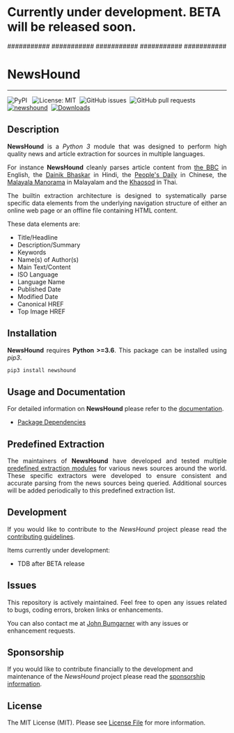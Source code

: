 # Currently under development.  BETA will be released soon.
########### ########### ########### ########### ########### 


# NewsHound
---

![PyPI](https://img.shields.io/pypi/v/newshound) &nbsp;
![License: MIT](https://img.shields.io/github/license/johnbumgarner/newshound)&nbsp;
![GitHub issues](https://img.shields.io/github/issues/johnbumgarner/newshound)&nbsp;
![GitHub pull requests](https://img.shields.io/github/issues-pr/johnbumgarner/newshound)&nbsp;
[![newshound](https://snyk.io/advisor/python/newshound/badge.svg)](https://snyk.io/advisor/python/newshound)&nbsp;
[![Downloads](https://static.pepy.tech/personalized-badge/newshound?period=total&units=international_system&left_color=grey&right_color=brightgreen&left_text=Total%20Downloads)](https://pepy.tech/project/newshound)&nbsp;


## Description

<p align="justify"> 
	<strong>NewsHound</strong> is a <i>Python 3</i> module that was designed to perform high quality news and article extraction for sources in multiple languages.
</p>

<p align="justify"> 
	For instance <strong>NewsHound</strong> cleanly parses article content from <a href="https://www.bbc.com">the BBC</a> in English, the <a href="https://www.bhaskar.com">Dainik Bhaskar</a> in Hindi, the <a href="https://www.people.com.cn">People's Daily</a> in Chinese, the <a href="https://www.manoramaonline.com">Malayala Manorama</a> in Malayalam and the <a href=" www.khaosod.co.th">Khaosod</a> in Thai.
</p>

<p align="justify"> 
	The builtin extraction architecture is designed to systematically parse specific data elements from the underlying navigation structure of either an online web page or an offline file containing HTML content.  
</p>

<p align="justify"> 
These data elements are:
</p>

<ul>
	<li> Title/Headline</li>
	<li> Description/Summary</li>
	<li> Keywords </li>
	<li> Name(s) of Author(s) </li>
	<li> Main Text/Content </li>
	<li> ISO Language </li>
	<li> Language Name </li>
	<li> Published Date </li>
	<li> Modified Date </li>
	<li> Canonical HREF </li>
	<li> Top Image HREF </li>
</ul>

## Installation

<p align="justify"> 
  <strong>NewsHound</strong> requires <strong>Python >=3.6</strong>.  This package can be installed using <i>pip3</i>.
</p>

```python
pip3 install newshound
```

## Usage and Documentation

<p align="justify">
  For detailed information on <strong>NewsHound</strong> please refer to the <a href="https://newshound.readthedocs.io/">documentation</a>.

  - <a href="https://newshound.readthedocs.io/dependencies/">Package Dependencies</a>

</p>


## Predefined Extraction

<p align="justify">
The maintainers of <strong>NewsHound</strong> have developed and tested multiple <a href="https://github.com/johnbumgarner/newshound/blob/master/predefined_extraction_sources.md">predefined extraction modules</a> for various news sources around the world.  These specific extractors were developed to ensure consistent and accurate parsing from the news sources being queried. Additional sources will be added periodically to this predefined extraction list.  
</p>


## Development

<p align="justify">
If you would like to contribute to the <i>NewsHound</i> project please read the <a href="https://github.com/johnbumgarner/newshound/blob/master/CONTRIBUTING.md">contributing guidelines</a>.
   
Items currently under development:
   - TDB after BETA release
</p>

## Issues

<p align="justify">
This repository is actively maintained.  Feel free to open any issues related to bugs, coding errors, broken links or enhancements. 

You can also contact me at [John Bumgarner](mailto:newshoundproject@gmail.com?subject=[GitHub]%20newshound%20project%20request) with any issues or enhancement requests.
</p>

## Sponsorship
   
If you would like to contribute financially to the development and maintenance of the <i>NewsHound</i> project please read the <a href="https://github.com/johnbumgarner/newshound/blob/master/SPONSOR.md">sponsorship information</a>.

## License

<p align="justify">
The MIT License (MIT).  Please see <a href="https://github.com/johnbumgarner/newshound/blob/main/LICENSE">License File</a> for more information.
</p>
